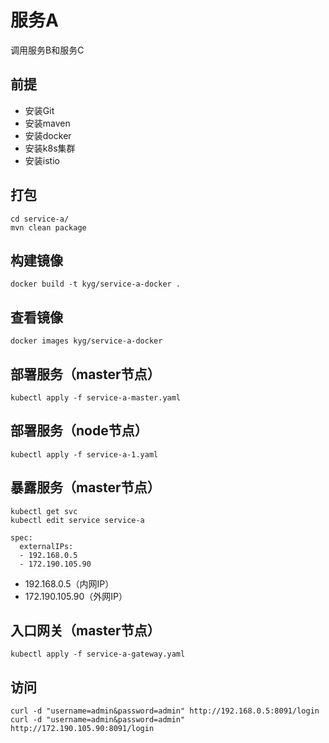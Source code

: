 # 服务A
调用服务B和服务C

## 前提
- 安装Git
- 安装maven
- 安装docker
- 安装k8s集群
- 安装istio

## 打包
```
cd service-a/
mvn clean package
```

## 构建镜像
```
docker build -t kyg/service-a-docker .
```

## 查看镜像
```
docker images kyg/service-a-docker
```

## 部署服务（master节点）
```
kubectl apply -f service-a-master.yaml
```

## 部署服务（node节点）
```
kubectl apply -f service-a-1.yaml
```

## 暴露服务（master节点）
```
kubectl get svc
kubectl edit service service-a

spec:
  externalIPs:
  - 192.168.0.5
  - 172.190.105.90
```

- 192.168.0.5（内网IP）
- 172.190.105.90（外网IP）

## 入口网关（master节点）
```
kubectl apply -f service-a-gateway.yaml
```

## 访问
```
curl -d "username=admin&password=admin" http://192.168.0.5:8091/login
curl -d "username=admin&password=admin" http://172.190.105.90:8091/login
```